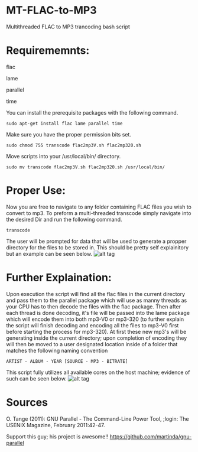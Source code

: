 # MT-FLAC-to-MP3

Multithreaded FLAC to MP3 trancoding bash script

# Requirememnts:
  flac
  
  lame
  
  parallel
  
  time
  
  
You can install the prerequisite packages with the following command.

    sudo apt-get install flac lame parallel time

Make sure you have the proper permission bits set.

    sudo chmod 755 transcode flac2mp3V.sh flac2mp320.sh
  
Move scripts into your /usr/local/bin/ directory.

    sudo mv transcode flac2mp3V.sh flac2mp320.sh /usr/local/bin/
  
# Proper Use:
Now you are free to navigate to any folder containing FLAC files you wish to convert to mp3.
To preform a multi-threaded transcode simply navigate into the desired Dir and run the following command.

    transcode
  
The user will be prompted for data that will be used to generate a propper directory for the files to be stored in. 
This should be pretty self explainitory but an example can be seen below.
![alt tag](https://user-images.githubusercontent.com/20598737/30212927-e700977a-9474-11e7-9061-67e4946ddbb2.png)

# Further Explaination:
Upon execution the script will find all the flac files in the current directory and pass them to the parallel package which will use as manny threads as your CPU has to then decode the files with the flac package. Then after each thread is done decoding, it's file will be passed into the lame package which will encode them into both mp3-V0 or mp3-320 (to further explain the script will finish decoding and encoding all the files to mp3-V0 first before starting the process for mp3-320). At first these new mp3's will be generating inside the current directory; upon completion of encoding they will then be moved to a user designated location inside of a folder that matches the following naming convention

    ARTIST - ALBUM - YEAR [SOURCE - MP3 - BITRATE]
    
This script fully utilizes all available cores on the host machine; evidence of such can be seen below.
![alt tag](https://user-images.githubusercontent.com/20598737/30219088-fc3f9fc8-9488-11e7-932b-42ca2a320824.png)

# Sources
  O. Tange (2011): GNU Parallel - The Command-Line Power Tool,
  ;login: The USENIX Magazine, February 2011:42-47.
  
  Support this guy; his project is awesome!!
  https://github.com/martinda/gnu-parallel
